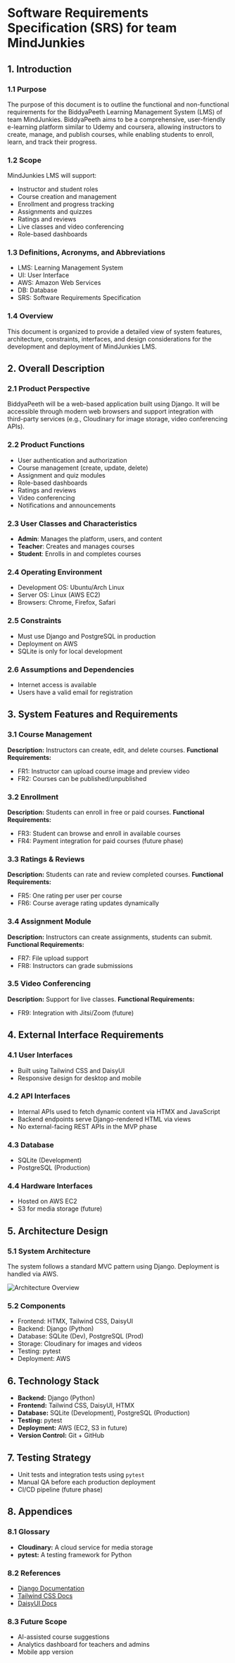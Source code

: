 # Software Requirements Specification (SRS) for team MindJunkies

## 1. Introduction

### 1.1 Purpose
The purpose of this document is to outline the functional and non-functional requirements for the BiddyaPeeth Learning Management System (LMS) of team MindJunkies. BiddyaPeeth aims to be a comprehensive, user-friendly e-learning platform similar to Udemy and coursera, allowing instructors to create, manage, and publish courses, while enabling students to enroll, learn, and track their progress.

### 1.2 Scope
MindJunkies LMS will support:
- Instructor and student roles
- Course creation and management
- Enrollment and progress tracking
- Assignments and quizzes
- Ratings and reviews
- Live classes and video conferencing
- Role-based dashboards

### 1.3 Definitions, Acronyms, and Abbreviations
- LMS: Learning Management System
- UI: User Interface
- AWS: Amazon Web Services
- DB: Database
- SRS: Software Requirements Specification

### 1.4 Overview
This document is organized to provide a detailed view of system features, architecture, constraints, interfaces, and design considerations for the development and deployment of MindJunkies LMS.

## 2. Overall Description

### 2.1 Product Perspective
BiddyaPeeth will be a web-based application built using Django. It will be accessible through modern web browsers and support integration with third-party services (e.g., Cloudinary for image storage, video conferencing APIs).

### 2.2 Product Functions
- User authentication and authorization
- Course management (create, update, delete)
- Assignment and quiz modules
- Role-based dashboards
- Ratings and reviews
- Video conferencing
- Notifications and announcements

### 2.3 User Classes and Characteristics
- **Admin**: Manages the platform, users, and content
- **Teacher**: Creates and manages courses
- **Student**: Enrolls in and completes courses

### 2.4 Operating Environment
- Development OS: Ubuntu/Arch Linux
- Server OS: Linux (AWS EC2)
- Browsers: Chrome, Firefox, Safari

### 2.5 Constraints
- Must use Django and PostgreSQL in production
- Deployment on AWS
- SQLite is only for local development

### 2.6 Assumptions and Dependencies
- Internet access is available
- Users have a valid email for registration

## 3. System Features and Requirements

### 3.1 Course Management
**Description:** Instructors can create, edit, and delete courses.
**Functional Requirements:**
- FR1: Instructor can upload course image and preview video
- FR2: Courses can be published/unpublished

### 3.2 Enrollment
**Description:** Students can enroll in free or paid courses.
**Functional Requirements:**
- FR3: Student can browse and enroll in available courses
- FR4: Payment integration for paid courses (future phase)

### 3.3 Ratings & Reviews
**Description:** Students can rate and review completed courses.
**Functional Requirements:**
- FR5: One rating per user per course
- FR6: Course average rating updates dynamically

### 3.4 Assignment Module
**Description:** Instructors can create assignments, students can submit.
**Functional Requirements:**
- FR7: File upload support
- FR8: Instructors can grade submissions

### 3.5 Video Conferencing
**Description:** Support for live classes.
**Functional Requirements:**
- FR9: Integration with Jitsi/Zoom (future)

## 4. External Interface Requirements

### 4.1 User Interfaces
- Built using Tailwind CSS and DaisyUI
- Responsive design for desktop and mobile

### 4.2 API Interfaces
- Internal APIs used to fetch dynamic content via HTMX and JavaScript
- Backend endpoints serve Django-rendered HTML via views
- No external-facing REST APIs in the MVP phase

### 4.3 Database
- SQLite (Development)
- PostgreSQL (Production)

### 4.4 Hardware Interfaces
- Hosted on AWS EC2
- S3 for media storage (future)

## 5. Architecture Design

### 5.1 System Architecture
The system follows a standard MVC pattern using Django. Deployment is handled via AWS.

![Architecture Overview]()

### 5.2 Components
- Frontend: HTMX, Tailwind CSS, DaisyUI
- Backend: Django (Python)
- Database: SQLite (Dev), PostgreSQL (Prod)
- Storage: Cloudinary for images and videos
- Testing: pytest
- Deployment: AWS

## 6. Technology Stack
- **Backend:** Django (Python)
- **Frontend:** Tailwind CSS, DaisyUI, HTMX
- **Database:** SQLite (Development), PostgreSQL (Production)
- **Testing:** pytest
- **Deployment:** AWS (EC2, S3 in future)
- **Version Control:** Git + GitHub

## 7. Testing Strategy
- Unit tests and integration tests using `pytest`
- Manual QA before each production deployment
- CI/CD pipeline (future phase)

## 8. Appendices

### 8.1 Glossary
- **Cloudinary:** A cloud service for media storage
- **pytest:** A testing framework for Python

### 8.2 References
- [Django Documentation](https://docs.djangoproject.com/)
- [Tailwind CSS Docs](https://tailwindcss.com/)
- [DaisyUI Docs](https://daisyui.com/)

### 8.3 Future Scope
- AI-assisted course suggestions
- Analytics dashboard for teachers and admins
- Mobile app version

